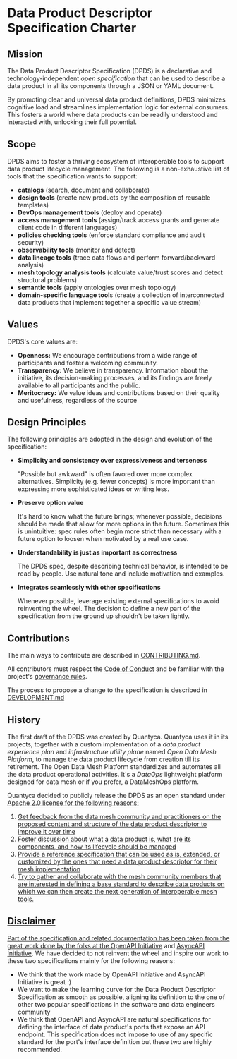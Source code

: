 # Data Product Descriptor Specification Charter

## Mission
The Data Product Descriptor Specification (DPDS) is a declarative and technology-independent *open specification* that can be used to describe a data product in all its components 
through a JSON or YAML document. 

By promoting clear and universal data product definitions, DPDS minimizes cognitive load and streamlines implementation logic for external consumers. This fosters a world where data products can be readily understood and interacted with, unlocking their full potential.

## Scope
DPDS aims to foster a thriving ecosystem of interoperable tools to support data product lifecycle management. The following is a non-exhaustive list of tools that the specification wants to support:

- **catalogs** (search, document and collaborate)
- **design tools** (create new products by the composition of reusable templates)
- **DevOps management tools** (deploy and operate)
- **access management tools** (assign/track access grants and generate client code in different languages)
- **policies checking tools** (enforce standard compliance and audit security)
- **observability tools** (monitor and detect)
- **data lineage tools** (trace data flows and perform forward/backward analysis)
- **mesh topology analysis tools** (calculate value/trust scores and detect structural problems)
- **semantic tools** (apply ontologies over mesh topology)
- **domain-specific language tool**s (create a collection of interconnected data products that implement together a specific value stream)

## Values

DPDS's core values are:

* **Openness:** We encourage contributions from a wide range of participants and foster a welcoming community.
* **Transparency:** We believe in transparency. Information about the initiative, its decision-making processes, and its findings are freely available to all participants and the public.
* **Meritocracy:** We value ideas and contributions based on their quality and usefulness, regardless of the source

## Design Principles
The following principles are adopted in the design and evolution of the specification:

* **Simplicity and consistency over expressiveness and terseness**

  "Possible but awkward" is often favored over more complex
  alternatives. Simplicity (e.g. fewer concepts) is more important than
  expressing more sophisticated ideas or writing less.

* **Preserve option value**

  It's hard to know what the future brings; whenever possible, decisions should
  be made that allow for more options in the future. Sometimes this is
  unintuitive: spec rules often begin more strict than necessary with a future
  option to loosen when motivated by a real use case.

* **Understandability is just as important as correctness**

  The DPDS spec, despite describing technical behavior, is intended to be
  read by people. Use natural tone and include motivation and examples.

* **Integrates seamlessly with other specifications**

  Whenever possible, leverage existing external specifications to avoid reinventing the wheel. 
  The decision to define a new part of the specification from the ground up shouldn't be taken lightly.

## Contributions
The main ways to contribute are described in [CONTRIBUTING.md](CONTRIBUTING.md). 

All contributors must respect the [Code of Conduct](https://github.com/opendatamesh-initiative/.github/blob/main/CODE_OF_CONDUCT.md) and be familiar with the project's [governance rules](GOVERNANCE.md). 

The process to propose a change to the specification is described in [DEVELOPMENT.md](DEVELOPMENT.md)

## History
The first draft of the DPDS was created by Quantyca. 
Quantyca uses it in its projects, together with a custom implementation of a _data product experience plan_ and _infrastructure utility plane_ named *Open Data Mesh Platform*, to manage the data product
lifecycle from creation till its retirement. The Open Data Mesh Platform standardizes and automates all the data product operational activities. It's a *DataOps* lightweight platform 
designed for data mesh or if you prefer, a DataMeshOps platform. 

Quantyca decided to publicly release the DPDS as an open standard under <a href="https://www.apache.org/licenses/LICENSE-2.0" target="_blank">Apache 2.0 license for the following reasons:

1. Get feedback from the data mesh community and practitioners on the proposed content and structure of the data product descriptor to improve it over time
1. Foster discussion about what a data product is, what are its components, and how its lifecycle should be managed 
1. Provide a reference specification that can be used as is, extended, or customized by the ones that need a data product descriptor for their mesh implementation
1. Try to gather and collaborate with the mesh community members that are interested in defining a base standard to describe data products on which we can then create the next generation of interoperable mesh tools.

## Disclaimer
Part of the specification and related documentation has been taken from the great work done by the folks at the [OpenAPI Initiative](href="https://openapis.org) and [AsyncAPI Initiative](https://www.asyncapi.com/). 
We have decided to not reinvent the wheel and inspire our work to these two specifications mainly for the following reasons:
- We think that the work made by OpenAPI Initiative and AsyncAPI Initiative is great  :)
- We want to make the learning curve for the Data Product Descriptor Specification as smooth as possible, aligning its definition to the one of other two popular specifications in the software and data engineers community
- We think that OpenAPI and AsyncAPI are natural specifications for defining the interface of data product's ports that expose an API endpoint. This specification does not impose to use of any specific standard for the port's interface definition but these two are highly recommended.
